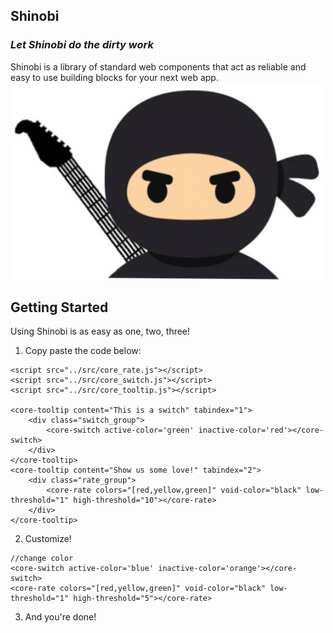## Shinobi
### *Let Shinobi do the dirty work*
Shinobi is a library of standard web components that act as reliable and easy to use building blocks for your next web app.  
<img src="../img/rockstar_ninja.PNG" title="Team Logo" alt="Team Logo" width="500px"/>

## Getting Started
Using Shinobi is as easy as one, two, three!  
1) Copy paste the code below:  
```
<script src="../src/core_rate.js"></script>
<script src="../src/core_switch.js"></script>
<script src="../src/core_tooltip.js"></script>

<core-tooltip content="This is a switch" tabindex="1">
    <div class="switch_group">
        <core-switch active-color='green' inactive-color='red'></core-switch>
    </div>
</core-tooltip>
<core-tooltip content="Show us some love!" tabindex="2">
    <div class="rate_group">
        <core-rate colors="[red,yellow,green]" void-color="black" low-threshold="1" high-threshold="10"></core-rate>
    </div>
</core-tooltip>
```
2) Customize!  
```
//change color 
<core-switch active-color='blue' inactive-color='orange'></core-switch>
<core-rate colors="[red,yellow,green]" void-color="black" low-threshold="1" high-threshold="5"></core-rate>
```
3) And you're done!